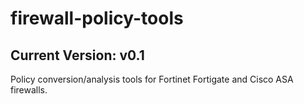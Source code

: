 # firewall-policy-tools

## Current Version: v0.1
Policy conversion/analysis tools for Fortinet Fortigate and Cisco ASA firewalls. 
